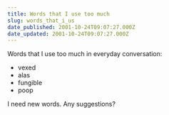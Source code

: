 ```yaml
---
title: Words that I use too much
slug: words_that_i_us
date_published: 2001-10-24T09:07:27.000Z
date_updated: 2001-10-24T09:07:27.000Z
---
```


Words that I use too much in everyday conversation:

- vexed
- alas
- fungible
- poop

I need new words. Any suggestions?
